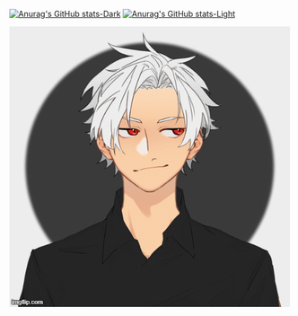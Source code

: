 [![Anurag's GitHub stats-Dark](https://github-readme-stats.vercel.app/api?username=anuraghazra&show_icons=true&theme=radical#gh-dark-mode-only)](https://github.com/anuraghazra/github-readme-stats#gh-dark-mode-only)
[![Anurag's GitHub stats-Light](https://github-readme-stats.vercel.app/api?username=anuraghazra&show_icons=true&theme=default#gh-light-mode-only)](https://github.com/anuraghazra/github-readme-stats#gh-light-mode-only)

![anime gif](https://github.com/PeterBaptista/PeterBaptista/blob/main/784epz.gif)
